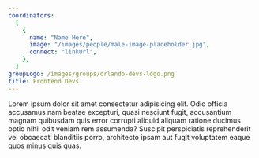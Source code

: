 ```yaml
---
coordinators:
  [
    {
      name: "Name Here",
      image: "/images/people/male-image-placeholder.jpg",
      connect: "linkUrl",
    },
  ]
groupLogo: /images/groups/orlando-devs-logo.png
title: Frontend Devs
---
```


Lorem ipsum dolor sit amet consectetur adipisicing elit. Odio officia accusamus nam beatae excepturi, quasi nesciunt fugit, accusantium magnam quibusdam quis error corrupti aliquid aliquam ratione ducimus optio nihil odit veniam rem assumenda? Suscipit perspiciatis reprehenderit vel obcaecati blanditiis porro, architecto ipsam aut fugit voluptatem eaque quos minus quis quas.
